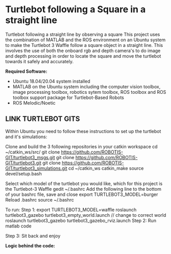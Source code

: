 # Turtlebot following a Square in a straight line
Turtlebot following a straight line by observing a square
This project uses the combination of MATLAB and the ROS environment on an Ubuntu system to make the Turtlebot 3 Waffle follow a square object in a straight line. This involves the use of both the onboard rgb and depth camera's to do image and depth processing in order to locate the square and move the turtlebot towards it safely and accurately.

**Required Software:**
- Ubuntu 18.04/20.04 system installed
- MATLAB on the Ubuntu system including the computer vision toolbox, image processing toolbox, robotics sytem toolbox, ROS toolbox and ROS toolbox support package for Turtlebot-Based Robots
- ROS Melodic/Noetic

## LINK TURTLEBOT GITS
Within Ubuntu you need to follow these instructions to set up the turtlebot and it's simulations:

Clone and build the 3 following repositories in your catkin workspace
cd ~/catkin_ws/src/
git clone https://github.com/ROBOTIS-GIT/turtlebot3_msgs.git
git clone https://github.com/ROBOTIS-GIT/turtlebot3.git
git clone https://github.com/ROBOTIS-GIT/turtlebot3_simulations.git
cd ~/catkin_ws
catkin_make
source devel/setup.bash

Select which model of the turtlebot you would like, which for this project is the Turtlebot-3 Waffle
gedit ~/.bashrc
Add the following line to the bottom of your bashrc file, save and close
export TURTLEBOT3_MODEL=burger
Reload .bashrc
source ~/.bashrc

To run: 
Step 1:
export TURTLEBOT3_MODEL=waffle
roslaunch turtlebot3_gazebo turtlebot3_empty_world.launch // change to correct world
roslaunch turtlebot3_gazebo turtlebot3_gazebo_rviz.launch
Step 2: 
Run matlab code

Step 3:
Sit back and enjoy


**Logic behind the code:**

